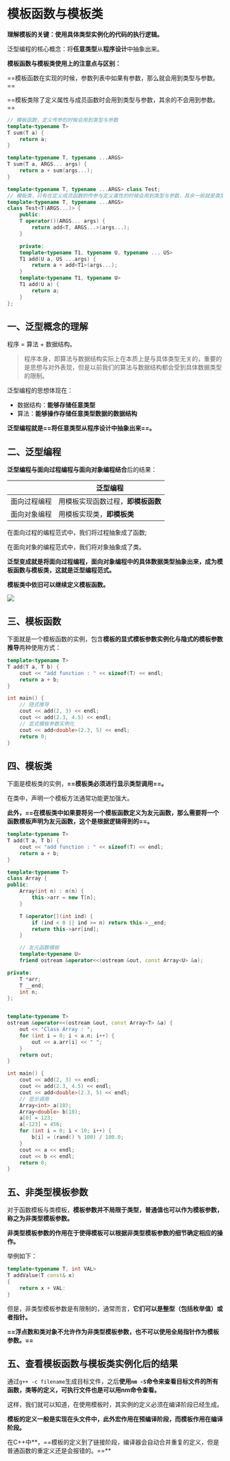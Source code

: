 # 模板函数与模板类

**理解模板的关键：使用具体类型实例化的代码的执行逻辑。**

泛型编程的核心概念：将**任意类型**从**程序设计**中抽象出来。

**模板函数与模板类使用上的注意点与区别：**

==模板函数在实现的时候，参数列表中如果有参数，那么就会用到类型与参数。==

==模板类除了定义属性与成员函数时会用到类型与参数，其余的不会用到参数。==

```c++
// 模板函数，定义传参的时候会用到类型与参数
template<typename T>
T sum(T a) {
    return a;
}

template<typename T, typename ...ARGS>
T sum(T a, ARGS... args) {
    return a + sum(args...);
}

template<typename T, typename ...ARGS> class Test;
// 模板类，只有在定义成员函数的传参与定义属性的时候会用到类型与参数，其余一般就是类型
template<typename T, typename ...ARGS> 
class Test<T(ARGS...)> {
    public:
    T operator()(ARGS... args) {
        return add<T, ARGS...>(args...);
    }

    private:
    template<typename T1, typename U, typename ... US>
    T1 add(U a, US ...args) {
        return a + add<T1>(args...);
    }
    template<typename T1, typename U>
    T1 add(U a) {
        return a;
    }
};
```



## 一、泛型概念的理解

程序 = 算法 + 数据结构。

> 程序本身，即算法与数据结构实际上在本质上是与具体类型无关的，重要的是思想与对外表现，但是以前我们的算法与数据结构都会受到具体数据类型的限制。

泛型编程的思想体现在：

+ 数据结构：**能够存储任意类型**
+ 算法：**能够操作存储任意类型数据的数据结构**

**泛型编程就是==将任意类型从程序设计中抽象出来==。**



## 二、泛型编程

**泛型编程与面向过程编程与面向对象编程结合**后的结果：

|              | 泛型编程                           |
| ------------ | ---------------------------------- |
| 面向过程编程 | 用模板实现函数过程，**即模板函数** |
| 面向对象编程 | 用模板实现类，**即模板类**         |

在面向过程的编程范式中，我们将过程抽象成了函数;

在面向对象的编程范式中，我们将对象抽象成了类。

**泛型变成就是将面向过程编程，面向对象编程中的具体数据类型抽象出来，成为模板函数与模板类，这就是泛型编程范式。**

**模板类中依旧可以继续定义模板函数。**

![](./template_class_function.png)



## 三、模板函数

下面就是一个模板函数的实例，包含**模板的显式模板参数实例化与隐式的模板参数推导**两种使用方式：

```c++
template<typename T>
T add(T a, T b) {
    cout << "add function : " << sizeof(T) << endl; 
    return a + b;
}

int main() {
    // 隐式推导
    cout << add(2, 3) << endl;
    cout << add(2.3, 4.5) << endl;
    // 显式模板参数实例化
    cout << add<double>(2.3, 5) << endl;
    return 0;
}
```



## 四、模板类

下面是模板类的实例，**==模板类必须进行显示类型调用==。**

在类中，声明一个模板方法通常功能更加强大。

**此外，==在模板类中如果要将另一个模板函数定义为友元函数，那么需要将一个函数模板声明为友元函数，这个是根据逻辑得到的==。**

```c++
template<typename T>
T add(T a, T b) {
    cout << "add function : " << sizeof(T) << endl; 
    return a + b;
}

template<typename T>
class Array {
public:
    Array(int n) : n(n) {
        this->arr = new T[n];
    }

    T &operator[](int ind) {
        if (ind < 0 || ind >= n) return this->__end;
        return this->arr[ind];
    }

    // 友元函数模板
    template<typename U>
    friend ostream &operator<<(ostream &out, const Array<U> &a);

private:
    T *arr;
    T __end;
    int n;
};


template<typename T>
ostream &operator<<(ostream &out, const Array<T> &a) {
    out << "Class Array : ";
    for (int i = 0; i < a.n; i++) {
        out << a.arr[i] << " ";
    }
    return out;
}

int main() {
    cout << add(2, 3) << endl;
    cout << add(2.3, 4.5) << endl;
    cout << add<double>(2.3, 5) << endl;
    // 显示调用
    Array<int> a(10);
    Array<double> b(10);
    a[0] = 123;
    a[-123] = 456;
    for (int i = 0; i < 10; i++) {
        b[i] = (rand() % 100) / 100.0;
    }
    cout << a << endl;
    cout << b << endl;
    return 0;
}
```



## 五、非类型模板参数

对于函数模板与类模板，**模板参数并不局限于类型，普通值也可以作为模板参数，称之为非类型模板参数。**

**非类型模板参数的作用在于使得模板可以根据非类型模板参数的细节确定相应的操作。**

举例如下：

```c++
template<typename T, int VAL>
T addValue(T const& x)
{
    return x + VAL:
}
```

但是，非类型模板参数是有限制的，通常而言，**它们可以是整型（包括枚举值）或者指针。**

**==浮点数和类对象不允许作为非类型模板参数，也不可以使用全局指针作为模板参数。==**



## 五、查看模板函数与模板类实例化后的结果

通过`g++ -c filename`生成目标文件，之后**使用`nm -S`命令来查看目标文件的所有函数，类等的定义，可执行文件也是可以用nm命令查看。**

这样，我们就可以知道，在使用模板时，其实例的定义必须在编译阶段已经生成。

**模板的定义一般是实现在头文件中，此外宏作用在预编译阶段，而模板作用在编译阶段。**

在C++中**，==模板的定义到了链接阶段，编译器会自动合并重复的定义，但是普通函数的重定义还是会报错的。==**

